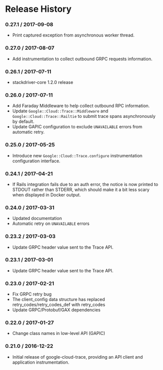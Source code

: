# Release History

### 0.27.1 / 2017-09-08

* Print captured exception from asynchronous worker thread.

### 0.27.0 / 2017-08-07

* Add instrumentation to collect outbound GRPC requests information. 

### 0.26.1 / 2017-07-11

* stackdriver-core 1.2.0 release

### 0.26.0 / 2017-07-11

* Add Faraday Middleware to help collect outbound RPC information.
* Update `Google::Cloud::Trace::Middleware` and `Google::Cloud::Trace::Railtie` to submit trace spans asynchronously by default.
* Update GAPIC configuration to exclude `UNAVAILABLE` errors from automatic retry.

### 0.25.0 / 2017-05-25

* Introduce new `Google::Cloud::Trace.configure` instrumentation configuration interface.

### 0.24.1 / 2017-04-21

* If Rails integration fails due to an auth error, the notice is now printed to STDOUT rather than STDERR, which should make it a bit less scary when displayed in Docker output.

### 0.24.0 / 2017-03-31

* Updated documentation
* Automatic retry on `UNAVAILABLE` errors

### 0.23.2 / 2017-03-03

* Update GRPC header value sent to the Trace API.

### 0.23.1 / 2017-03-01

* Update GRPC header value sent to the Trace API.

### 0.23.0 / 2017-02-21

* Fix GRPC retry bug
* The client_config data structure has replaced retry_codes/retry_codes_def with retry_codes
* Update GRPC/Protobuf/GAX dependencies

### 0.22.0 / 2017-01-27

* Change class names in low-level API (GAPIC)

### 0.21.0 / 2016-12-22

* Initial release of google-cloud-trace, providing an API client and application instrumentation.

